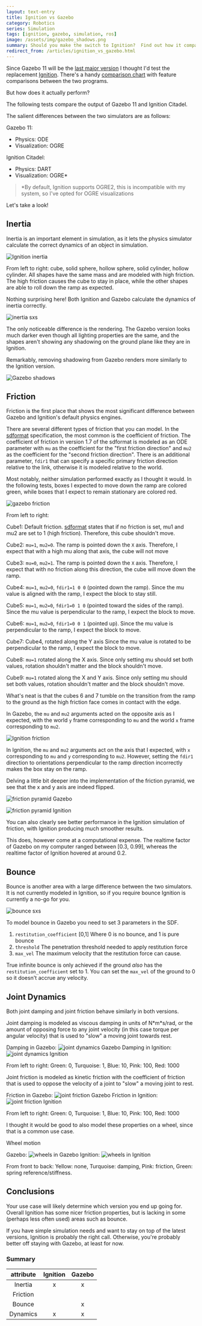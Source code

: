 ```yaml
---
layout: text-entry
title: Ignition vs Gazebo
category: Robotics
series: Simulation
tags: [ignition, gazebo, simulation, ros]
image: /assets/img/gazebo_shadows.png
summary: Should you make the switch to Ignition?  Find out how it compares to Gazebo!
redirect_from: /articles/ignition_vs_gazebo.html
---
```


Since Gazebo 11 will be the [last major version](http://gazebosim.org/blog/gazebo11) I thought I'd test the replacement [Ignition](https://ignitionrobotics.org/home).  There's a handy [comparison chart](https://ignitionrobotics.org/docs/citadel/comparison) with feature comparisons between the two programs.  

But how does it actually perform?

The following tests compare the output of Gazebo 11 and Ignition Citadel.

The salient differences between the two simulators are as follows:

Gazebo 11:

* Physics: ODE
* Visualization: OGRE

Ignition Citadel:

* Physics: DART
* Visualization: OGRE*

> *By default, Ignition supports OGRE2, this is incompatible with my system, so I've opted for OGRE visualizations

Let's take a look!

## Inertia

Inertia is an important element in simulation, as it lets the physics simulator calculate the correct dynamics of an object in simulation.

![Ignition inertia](/assets/img/inertia_ignition.gif)

From left to right: cube, solid sphere, hollow sphere, solid cylinder, hollow cylinder.  All shapes have the same mass and are modeled with high friction. The high friction causes the cube to stay in place, while the other shapes are able to roll down the ramp as expected.

Nothing surprising here! Both Ignition and Gazebo calculate the dynamics of inertia correctly.

![inertia sxs](/assets/img/inertia_sxs.gif)

The only noticeable difference is the rendering.  The Gazebo version looks much darker even though all lighting properties are the same, and the shapes aren't showing any shadowing on the ground plane like they are in Ignition.

Remarkably, removing shadowing from Gazebo renders more similarly to the Ignition version.

![Gazebo shadows](/assets/img/gazebo_shadows.png)

## Friction

Friction is the first place that shows the most significant difference between Gazebo and Ignition's default physics engines.

There are several different types of friction that you can model.  In the [sdformat](http://sdformat.org) specification, the most common is the coefficient of friction.  The coefficient of friction in version 1.7 of the sdformat is modeled as an ODE parameter with `mu` as the coefficient for the "first friction direction" and `mu2` as the coefficient for the "second friction direction".  There is an additional parameter, `fdir1` that can specify a specific primary friction direction relative to the link, otherwise it is modeled relative to the world.

Most notably, neither simulation performed exactly as I thought it would.  In the following tests, boxes I expected to move down the ramp are colored green, while boxes that I expect to remain stationary are colored red.

![gazebo friction](/assets/img/friction_gazebo.gif)

From left to right:

Cube1: Default friction.  [sdformat](http://sdformat.org/) states that if no friction is set, mu1 and mu2 are set to 1 (high friction). Therefore, this cube shouldn't move.

Cube2: `mu=1`, `mu2=0`.  The ramp is pointed down the `X` axis.  Therefore, I expect that with a high mu along that axis, the cube will not move

Cube3: `mu=0`, `mu2=1`.  The ramp is pointed down the `X` axis.  Therefore, I expect that with no friction along this direction, the cube will move down the ramp.

Cube4: `mu=1`, `mu2=0`, `fdir1=1 0 0` (pointed down the ramp).  Since the mu value is aligned with the ramp, I expect the block to stay still.

Cube5: `mu=1`, `mu2=0`, `fdir1=0 1 0` (pointed toward the sides of the ramp).  Since the mu value is perpendicular to the ramp, I expect the block to move.

Cube6: `mu=1`, `mu2=0`, `fdir1=0 0 1` (pointed up).  Since the mu value is perpendicular to the ramp, I expect the block to move.

Cube7: Cube4, rotated along the Y axis  Since the mu value is rotated to be perpendicular to the ramp, I expect the block to move.

Cube8: `mu=1` rotated along the X axis.  Since only setting mu should set both values, rotation shouldn't matter and the block shouldn't move.

Cube9: `mu=1` rotated along the X and Y axis.  Since only setting mu should set both values, rotation shouldn't matter and the block shouldn't move.

What's neat is that the cubes 6 and 7 tumble on the transition from the ramp to the ground as the high friction face comes in contact with the edge.

In Gazebo, the `mu` and `mu2` arguments acted on the opposite axis as I expected, with the world `y` frame corresponding to `mu` and the world `x` frame corresponding to `mu2`.  

![Ignition friction](/assets/img/friction_ignition.gif)

In Ignition, the `mu` and `mu2` arguments act on the axis that I expected, with `x` corresponding to `mu` and `y` corresponding to `mu2`.  However, setting the `fdir1` direction to orientations perpendicular to the ramp direction incorrectly makes the box stay on the ramp.

Delving a little bit deeper into the implementation of the friction pyramid, we see that the x and y axis are indeed flipped.

![friction pyramid Gazebo](/assets/img/friction_pyramid_gazebo.png)

![friction pyramid Ignition](/assets/img/friction_pyramid_ignition.png)

You can also clearly see better performance in the Ignition simulation of friction, with Ignition producing much smoother results.

This does, however come at a computational expense.  The realtime factor of Gazebo on my computer ranged between [0.3, 0.99], whereas the realtime factor of Ignition hovered at around 0.2.

## Bounce

Bounce is another area with a large difference between the two simulators.  It is not currently modeled in Ignition, so if you require bounce Ignition is currently a no-go for you.

![bounce sxs](/assets/img/bounce_sxs.gif)

To model bounce in Gazebo you need to set 3 parameters in the SDF.

1. `restitution_coefficient` [0,1] Where 0 is no bounce, and 1 is pure bounce
2. `threshold`  The penetration threshold needed to apply restitution force
3. `max_vel` The maximum velocity that the restitution force can cause.

True infinite bounce is only achieved if the ground _also_ has the `restitution_coefficient` set to 1.  You can set the `max_vel` of the ground to 0 so it doesn't accrue any velocity.

## Joint Dynamics

Both joint damping and joint friction behave similarly in both versions.

Joint damping is modeled as viscous damping in units of N\*m\*s/rad, or the amount of opposing force to any joint velocity (in this case torque per angular velocity) that is used to "slow" a moving joint towards rest.

Damping in Gazebo:
![joint dynamics Gazebo](/assets/img/jointdamping_gazebo.gif)
Damping in Ignition:
![joint dynamics Ignition](/assets/img/jointdamping_ignition.gif)

From left to right: Green: 0, Turquoise: 1, Blue: 10, Pink: 100, Red: 1000

Joint friction is modeled as kinetic friction with the coefficient of friction that is used to oppose the velocity of a joint to "slow" a moving joint to rest.

Friction in Gazebo:
![joint friction Gazebo](/assets/img/jointfriction_gazebo.gif)
Friction in Ignition:
![joint friction Ignition](/assets/img/jointfriction_ignition.gif)

From left to right: Green: 0, Turquoise: 1, Blue: 10, Pink: 100, Red: 1000

I thought it would be good to also model these properties on a wheel, since that is a common use case.

Wheel motion

Gazebo:
![wheels in Gazebo](/assets/img/joint_gazebo.gif)
Ignition:
![wheels in Ignition](/assets/img/joint_ignition.gif)

From front to back: Yellow: none, Turquoise: damping, Pink: friction, Green: spring reference/stiffness.

## Conclusions

Your use case will likely determine which version you end up going for.  Overall Ignition has some nicer friction properties, but is lacking in some (perhaps less often used) areas such as bounce.  

If you have simple simulation needs and want to stay on top of the latest versions, Ignition is probably the right call.  Otherwise, you're probably better off staying with Gazebo, at least for now.

### Summary

| attribute | Ignition | Gazebo |
| :-------: | :------: | :----: |
|  Inertia  |    x     |   x    |
| Friction  |          |        |
|  Bounce   |          |   x    |
| Dynamics  |    x     |   x    |
